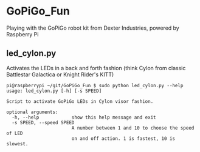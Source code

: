 # GoPiGo_Fun
Playing with the GoPiGo robot kit from Dexter Industries, powered by Raspberry Pi


## led_cylon.py

Activates the LEDs in a back and forth fashion (think Cylon from classic Battlestar Galactica or Knight Rider's KITT)

```
pi@raspberrypi ~/git/GoPiGo_Fun $ sudo python led_cylon.py --help
usage: led_cylon.py [-h] [-s SPEED]

Script to activate GoPiGo LEDs in Cylon visor fashion.

optional arguments:
  -h, --help            show this help message and exit
  -s SPEED, --speed SPEED
                        A number between 1 and 10 to choose the speed of LED
                        on and off action. 1 is fastest, 10 is slowest.
```
